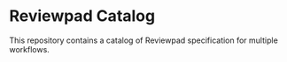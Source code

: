 # Reviewpad Catalog

This repository contains a catalog of Reviewpad specification for multiple workflows.